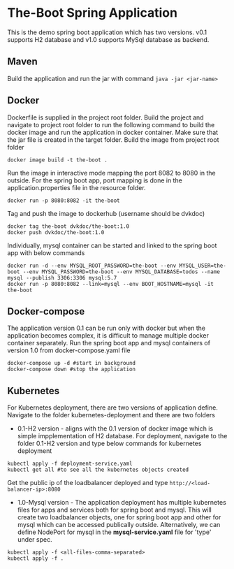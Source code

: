 # The-Boot Spring Application
This is the demo spring boot application which has two versions. v0.1 supports H2 database and v1.0 supports MySql database as backend.
## Maven
Build the application and run the jar with command ``` java -jar <jar-name> ```
## Docker
Dockerfile is supplied in the project root folder. Build the project and navigate to project root folder to run the following command to build the docker image and run the application in docker container. 
Make sure that the jar file is created in the target folder.
Build the image from project root folder

```
docker image build -t the-boot .
```
Run the image in interactive mode mapping the port 8082 to 8080 in the outside. For the spring boot app, port mapping is done in the application.properties file in the resource folder.

```
docker run -p 8080:8082 -it the-boot
```
Tag and push the image to dockerhub (username should be dvkdoc)

```
docker tag the-boot dvkdoc/the-boot:1.0 
docker push dvkdoc/the-boot:1.0
```

Individually, mysql container can be started and linked to the spring boot app with below commands

```
docker run -d --env MYSQL_ROOT_PASSWORD=the-boot --env MYSQL_USER=the-boot --env MYSQL_PASSWORD=the-boot --env MYSQL_DATABASE=todos --name mysql --publish 3306:3306 mysql:5.7
docker run -p 8080:8082 --link=mysql --env BOOT_HOSTNAME=mysql -it the-boot
```

## Docker-compose
The application version 0.1 can be run only with docker but when the application becomes complex, it is difficult to manage multiple docker container separately. 
Run the spring boot app and mysql containers of version 1.0 from docker-compose.yaml file

```
docker-compose up -d #start in background
docker-compose down #stop the application
```

## Kubernetes
For Kubernetes deployment, there are two versions of application define. Navigate to the folder kubernetes-deployment and there are two folders 
*  0.1-H2 version - aligns with the 0.1 version of docker image which is simple impplementation of H2 database. For deployment, navigate to the folder 0.1-H2 version and type below commands for kubernetes deployment

```
kubectl apply -f deployment-service.yaml 
kubectl get all #to see all the kubernetes objects created
```
Get the public ip of the loadbalancer deployed and type `http://<load-balancer-ip>:8080`

*  1.0-Mysql version - The application deployment has multiple kubernetes files for apps and services both for spring boot and mysql. This will create two loadbalancer objects, one for spring boot app and other for mysql which can be accessed publically outside. Alternatively, we can define NodePort for mysql in the **mysql-service.yaml** file for 'type' under spec. 


```
kubectl apply -f <all-files-comma-separated>
kubectl apply -f .
```
